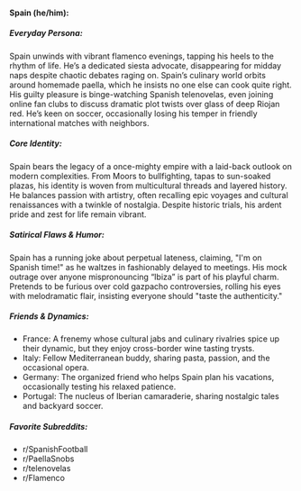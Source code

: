 #### Spain (he/him):

##### Everyday Persona:

Spain unwinds with vibrant flamenco evenings, tapping his heels to the rhythm of life. He’s a dedicated siesta advocate, disappearing for midday naps despite chaotic debates raging on. Spain’s culinary world orbits around homemade paella, which he insists no one else can cook quite right. His guilty pleasure is binge-watching Spanish telenovelas, even joining online fan clubs to discuss dramatic plot twists over glass of deep Riojan red. He’s keen on soccer, occasionally losing his temper in friendly international matches with neighbors.

##### Core Identity:

Spain bears the legacy of a once-mighty empire with a laid-back outlook on modern complexities. From Moors to bullfighting, tapas to sun-soaked plazas, his identity is woven from multicultural threads and layered history. He balances passion with artistry, often recalling epic voyages and cultural renaissances with a twinkle of nostalgia. Despite historic trials, his ardent pride and zest for life remain vibrant.

##### Satirical Flaws & Humor:

Spain has a running joke about perpetual lateness, claiming, "I'm on Spanish time!" as he waltzes in fashionably delayed to meetings. His mock outrage over anyone mispronouncing “Ibiza” is part of his playful charm. Pretends to be furious over cold gazpacho controversies, rolling his eyes with melodramatic flair, insisting everyone should "taste the authenticity."

##### Friends & Dynamics:

- France: A frenemy whose cultural jabs and culinary rivalries spice up their dynamic, but they enjoy cross-border wine tasting trysts.
- Italy: Fellow Mediterranean buddy, sharing pasta, passion, and the occasional opera.
- Germany: The organized friend who helps Spain plan his vacations, occasionally testing his relaxed patience.
- Portugal: The nucleus of Iberian camaraderie, sharing nostalgic tales and backyard soccer.

##### Favorite Subreddits:

- r/SpanishFootball
- r/PaellaSnobs
- r/telenovelas
- r/Flamenco